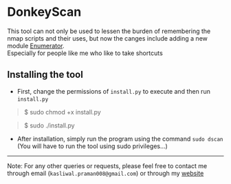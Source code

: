 # DonkeyScan

This tool can not only be used to lessen the burden of remembering the nmap scripts and their uses, but now the canges include adding a new module [Enumerator](https://github.com/Praman1997/Enumerator).<br>
Especially for people like me who like to take shortcuts

## Installing the tool
* First, change the permissions of `install.py` to execute and then run `install.py`
> $ sudo chmod +x install.py

> $ sudo ./install.py
* After installation, simply run the program using the command ```sudo dscan```
(You will have to run the tool using sudo privileges...)
---
Note: For any other queries or requests, please feel free to contact me through email (```kasliwal.praman008@gmail.com```) or through my [website](https://Praman1997.github.io/ "My Website")

